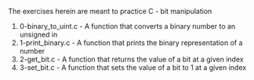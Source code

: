 The exercises herein are meant to practice C - bit manipulation
1. 0-binary_to_uint.c - A function that converts a binary number to an unsigned in
2. 1-print_binary.c - A function that prints the binary representation of a number
3. 2-get_bit.c - A function that returns the value of a bit at a given index
4. 3-set_bit.c - A function that sets the value of a bit to 1 at a given index

